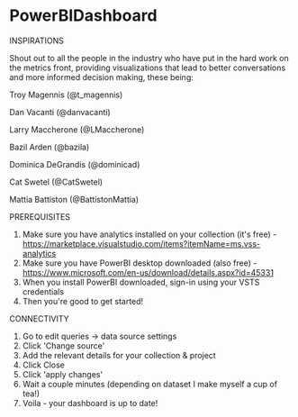 # PowerBIDashboard
INSPIRATIONS

Shout out to all the people in the industry who have put in the hard work on the metrics front, providing visualizations that lead to better conversations and more informed decision making, these being:

Troy Magennis (@t_magennis)

Dan Vacanti (@danvacanti)

Larry Maccherone (@LMaccherone)

Bazil Arden (@bazila)

Dominica DeGrandis (@dominicad)

Cat Swetel (@CatSwetel)

Mattia Battiston (@BattistonMattia)

PREREQUISITES
1) Make sure you have analytics installed on your collection (it's free) - https://marketplace.visualstudio.com/items?itemName=ms.vss-analytics
2) Make sure you have PowerBI desktop downloaded (also free) - https://www.microsoft.com/en-us/download/details.aspx?id=45331
3) When you install PowerBI downloaded, sign-in using your VSTS credentials
4) Then you're good to get started!

CONNECTIVITY
1) Go to edit queries -> data source settings
2) Click 'Change source'
3) Add the relevant details for your collection & project
4) Click Close
5) Click 'apply changes'
6) Wait a couple minutes (depending on dataset I make myself a cup of tea!)
7) Voila - your dashboard is up to date!
